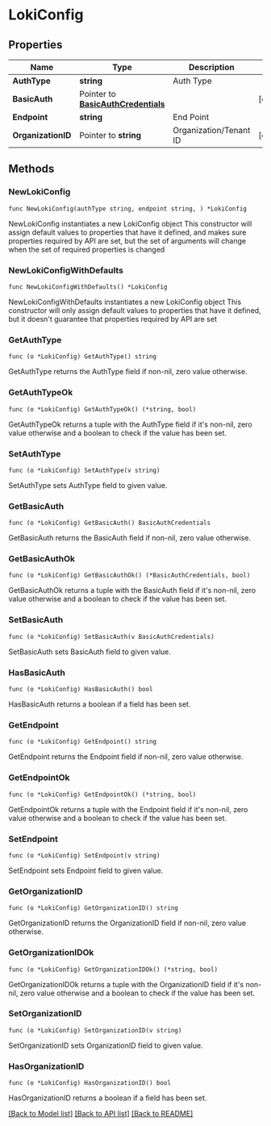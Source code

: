 # LokiConfig

## Properties

Name | Type | Description | Notes
------------ | ------------- | ------------- | -------------
**AuthType** | **string** | Auth Type | 
**BasicAuth** | Pointer to [**BasicAuthCredentials**](BasicAuthCredentials.md) |  | [optional] 
**Endpoint** | **string** | End Point | 
**OrganizationID** | Pointer to **string** | Organization/Tenant ID | [optional] 

## Methods

### NewLokiConfig

`func NewLokiConfig(authType string, endpoint string, ) *LokiConfig`

NewLokiConfig instantiates a new LokiConfig object
This constructor will assign default values to properties that have it defined,
and makes sure properties required by API are set, but the set of arguments
will change when the set of required properties is changed

### NewLokiConfigWithDefaults

`func NewLokiConfigWithDefaults() *LokiConfig`

NewLokiConfigWithDefaults instantiates a new LokiConfig object
This constructor will only assign default values to properties that have it defined,
but it doesn't guarantee that properties required by API are set

### GetAuthType

`func (o *LokiConfig) GetAuthType() string`

GetAuthType returns the AuthType field if non-nil, zero value otherwise.

### GetAuthTypeOk

`func (o *LokiConfig) GetAuthTypeOk() (*string, bool)`

GetAuthTypeOk returns a tuple with the AuthType field if it's non-nil, zero value otherwise
and a boolean to check if the value has been set.

### SetAuthType

`func (o *LokiConfig) SetAuthType(v string)`

SetAuthType sets AuthType field to given value.


### GetBasicAuth

`func (o *LokiConfig) GetBasicAuth() BasicAuthCredentials`

GetBasicAuth returns the BasicAuth field if non-nil, zero value otherwise.

### GetBasicAuthOk

`func (o *LokiConfig) GetBasicAuthOk() (*BasicAuthCredentials, bool)`

GetBasicAuthOk returns a tuple with the BasicAuth field if it's non-nil, zero value otherwise
and a boolean to check if the value has been set.

### SetBasicAuth

`func (o *LokiConfig) SetBasicAuth(v BasicAuthCredentials)`

SetBasicAuth sets BasicAuth field to given value.

### HasBasicAuth

`func (o *LokiConfig) HasBasicAuth() bool`

HasBasicAuth returns a boolean if a field has been set.

### GetEndpoint

`func (o *LokiConfig) GetEndpoint() string`

GetEndpoint returns the Endpoint field if non-nil, zero value otherwise.

### GetEndpointOk

`func (o *LokiConfig) GetEndpointOk() (*string, bool)`

GetEndpointOk returns a tuple with the Endpoint field if it's non-nil, zero value otherwise
and a boolean to check if the value has been set.

### SetEndpoint

`func (o *LokiConfig) SetEndpoint(v string)`

SetEndpoint sets Endpoint field to given value.


### GetOrganizationID

`func (o *LokiConfig) GetOrganizationID() string`

GetOrganizationID returns the OrganizationID field if non-nil, zero value otherwise.

### GetOrganizationIDOk

`func (o *LokiConfig) GetOrganizationIDOk() (*string, bool)`

GetOrganizationIDOk returns a tuple with the OrganizationID field if it's non-nil, zero value otherwise
and a boolean to check if the value has been set.

### SetOrganizationID

`func (o *LokiConfig) SetOrganizationID(v string)`

SetOrganizationID sets OrganizationID field to given value.

### HasOrganizationID

`func (o *LokiConfig) HasOrganizationID() bool`

HasOrganizationID returns a boolean if a field has been set.


[[Back to Model list]](../README.md#documentation-for-models) [[Back to API list]](../README.md#documentation-for-api-endpoints) [[Back to README]](../README.md)


